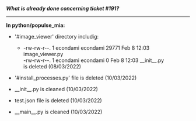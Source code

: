 ***What is already done concerning ticket #191?***
_________________________________

**In python/populse_mia:**
- '#image_viewer' directory includig:
  -  -rw-rw-r--. 1 econdami econdami 29771 Feb  8 12:03 image_viewer.py  
     -rw-rw-r--. 1 econdami econdami     0 Feb  8 12:03 \_\_init__.py  
  is deleted (08/03/2022)

- '#install_processes.py' file is deleted (10/03/2022)
- \_\_init__.py is cleaned (10/03/2022)
- test.json file is deleted (10/03/2022)
- \_\_main__.py is cleaned (10/03/2022)

